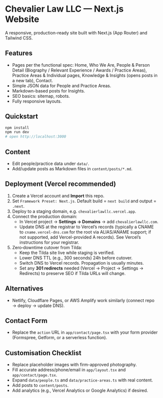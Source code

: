 # Chevalier Law LLC — Next.js Website

A responsive, production-ready site built with Next.js (App Router) and Tailwind CSS.

## Features
- Pages per the functional spec: Home, Who We Are, People & Person Detail (Biography / Relevant Experience / Awards / Practice Areas), Practice Areas & Individual pages, Knowledge & Insights (opens posts in a new tab), Contact.
- Simple JSON data for People and Practice Areas.
- Markdown-based posts for Insights.
- SEO basics: sitemap, robots.
- Fully responsive layouts.

## Quickstart
```bash
npm install
npm run dev
# open http://localhost:3000
```

## Content
- Edit people/practice data under `data/`.
- Add/update posts as Markdown files in `content/posts/*.md`.

## Deployment (Vercel recommended)
1. Create a Vercel account and **Import** this repo.
2. Set `Framework Preset: Next.js`. Default build = `next build` and output = `.next`.
3. Deploy to a staging domain, e.g. `chevalierlawllc.vercel.app`.
4. Connect the production domain:
   - In Vercel project → **Settings → Domains** → add `chevalierlawllc.com`.
   - Update DNS at the registrar to Vercel’s records (typically a CNAME to `cname.vercel-dns.com` for the root via ALIAS/ANAME support; if not supported, add Vercel-provided A records). See Vercel’s instructions for your registrar.
5. Zero‑downtime cutover from Tilda:
   - Keep the Tilda site live while staging is verified.
   - Lower DNS TTL (e.g., 300 seconds) 24h before cutover.
   - Switch DNS to Vercel records. Propagation is usually minutes.
   - Set any **301 redirects** needed (Vercel → Project → Settings → Redirects) to preserve SEO if Tilda URLs will change.

## Alternatives
- Netlify, Cloudflare Pages, or AWS Amplify work similarly (connect repo → deploy → update DNS).

## Contact Form
- Replace the `action` URL in `app/contact/page.tsx` with your form provider (Formspree, Getform, or a serverless function).

## Customisation Checklist
- Replace placeholder images with firm-approved photography.
- Fill accurate address/phone/email in `app/layout.tsx` and `app/contact/page.tsx`.
- Expand `data/people.ts` and `data/practice-areas.ts` with real content.
- Add posts to `content/posts`.
- Add analytics (e.g., Vercel Analytics or Google Analytics) if desired.